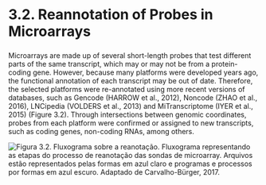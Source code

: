 # 3.2. Reannotation of Probes in Microarrays

###  <a id="docs-internal-guid-d126b47d-7fff-cde2-40c5-b6a9c4caaeb6"></a>

Microarrays are made up of several short-length probes that test different parts of the same transcript, which may or may not be from a protein-coding gene. However, because many platforms were developed years ago, the functional annotation of each transcript may be out of date. Therefore, the selected platforms were re-annotated using more recent versions of databases, such as Gencode \(HARROW et al., 2012\), Noncode \(ZHAO et al., 2016\), LNCipedia \(VOLDERS et al., 2013\) and MiTranscriptome \(IYER et al., 2015\) \(Figure 3.2\). Through intersections between genomic coordinates, probes from each platform were confirmed or assigned to new transcripts, such as coding genes, non-coding RNAs, among others.

![Figura 3.2.  Fluxograma sobre a reanota&#xE7;&#xE3;o.  Fluxograma representando as etapas do processo de reanota&#xE7;&#xE3;o das sondas de microarray. Arquivos est&#xE3;o representados pelas formas em azul claro e programas e processos por formas em azul escuro. Adaptado de Carvalho-B&#xFC;rger, 2017.](https://lh5.googleusercontent.com/TyFiJCrb1naHrDuIvmjlJdw0eTZq0E-Edi0oh_2oMzhegZA1Fdn8V6-gEFCv9B9f-DfpcIxVyweD0i_VpMKO4NjrZkq0NgLTBOlk-kaIe9ipMimC4AeR3QWFg35lIDGAwq3I_vi5=s0)







